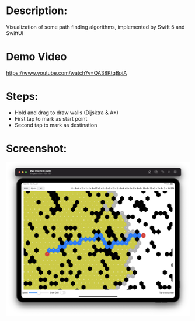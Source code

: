 # Description:
Visualization of some path finding algorithms, implemented by Swift 5 and SwiftUI

# Demo Video
https://www.youtube.com/watch?v=QA38KtqBpiA

# Steps:
- Hold and drag to draw walls (Dijsktra & A*) 
- First tap to mark as start point
- Second tap to mark as destination

# Screenshot:

<img src="./Screenshots/dijkstra.png" width="1024" >
